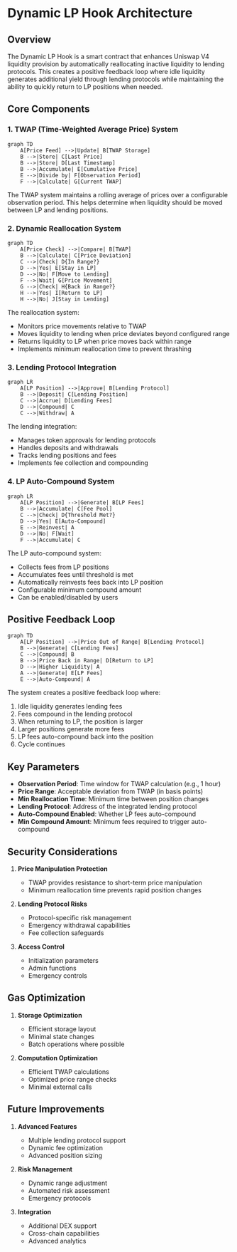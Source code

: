 # Dynamic LP Hook Architecture

## Overview
The Dynamic LP Hook is a smart contract that enhances Uniswap V4 liquidity provision by automatically reallocating inactive liquidity to lending protocols. This creates a positive feedback loop where idle liquidity generates additional yield through lending protocols while maintaining the ability to quickly return to LP positions when needed.

## Core Components

### 1. TWAP (Time-Weighted Average Price) System
```mermaid
graph TD
    A[Price Feed] -->|Update| B[TWAP Storage]
    B -->|Store| C[Last Price]
    B -->|Store| D[Last Timestamp]
    B -->|Accumulate| E[Cumulative Price]
    E -->|Divide by| F[Observation Period]
    F -->|Calculate| G[Current TWAP]
```

The TWAP system maintains a rolling average of prices over a configurable observation period. This helps determine when liquidity should be moved between LP and lending positions.

### 2. Dynamic Reallocation System
```mermaid
graph TD
    A[Price Check] -->|Compare| B[TWAP]
    B -->|Calculate| C[Price Deviation]
    C -->|Check| D{In Range?}
    D -->|Yes| E[Stay in LP]
    D -->|No| F[Move to Lending]
    F -->|Wait| G[Price Movement]
    G -->|Check| H{Back in Range?}
    H -->|Yes| I[Return to LP]
    H -->|No| J[Stay in Lending]
```

The reallocation system:
- Monitors price movements relative to TWAP
- Moves liquidity to lending when price deviates beyond configured range
- Returns liquidity to LP when price moves back within range
- Implements minimum reallocation time to prevent thrashing

### 3. Lending Protocol Integration
```mermaid
graph LR
    A[LP Position] -->|Approve| B[Lending Protocol]
    B -->|Deposit| C[Lending Position]
    C -->|Accrue| D[Lending Fees]
    D -->|Compound| C
    C -->|Withdraw| A
```

The lending integration:
- Manages token approvals for lending protocols
- Handles deposits and withdrawals
- Tracks lending positions and fees
- Implements fee collection and compounding

### 4. LP Auto-Compound System
```mermaid
graph LR
    A[LP Position] -->|Generate| B[LP Fees]
    B -->|Accumulate| C[Fee Pool]
    C -->|Check| D{Threshold Met?}
    D -->|Yes| E[Auto-Compound]
    E -->|Reinvest| A
    D -->|No| F[Wait]
    F -->|Accumulate| C
```

The LP auto-compound system:
- Collects fees from LP positions
- Accumulates fees until threshold is met
- Automatically reinvests fees back into LP position
- Configurable minimum compound amount
- Can be enabled/disabled by users

## Positive Feedback Loop

```mermaid
graph TD
    A[LP Position] -->|Price Out of Range| B[Lending Protocol]
    B -->|Generate| C[Lending Fees]
    C -->|Compound| B
    B -->|Price Back in Range| D[Return to LP]
    D -->|Higher Liquidity| A
    A -->|Generate| E[LP Fees]
    E -->|Auto-Compound| A
```

The system creates a positive feedback loop where:
1. Idle liquidity generates lending fees
2. Fees compound in the lending protocol
3. When returning to LP, the position is larger
4. Larger positions generate more fees
5. LP fees auto-compound back into the position
6. Cycle continues

## Key Parameters

- **Observation Period**: Time window for TWAP calculation (e.g., 1 hour)
- **Price Range**: Acceptable deviation from TWAP (in basis points)
- **Min Reallocation Time**: Minimum time between position changes
- **Lending Protocol**: Address of the integrated lending protocol
- **Auto-Compound Enabled**: Whether LP fees auto-compound
- **Min Compound Amount**: Minimum fees required to trigger auto-compound

## Security Considerations

1. **Price Manipulation Protection**
   - TWAP provides resistance to short-term price manipulation
   - Minimum reallocation time prevents rapid position changes

2. **Lending Protocol Risks**
   - Protocol-specific risk management
   - Emergency withdrawal capabilities
   - Fee collection safeguards

3. **Access Control**
   - Initialization parameters
   - Admin functions
   - Emergency controls

## Gas Optimization

1. **Storage Optimization**
   - Efficient storage layout
   - Minimal state changes
   - Batch operations where possible

2. **Computation Optimization**
   - Efficient TWAP calculations
   - Optimized price range checks
   - Minimal external calls

## Future Improvements

1. **Advanced Features**
   - Multiple lending protocol support
   - Dynamic fee optimization
   - Advanced position sizing

2. **Risk Management**
   - Dynamic range adjustment
   - Automated risk assessment
   - Emergency protocols

3. **Integration**
   - Additional DEX support
   - Cross-chain capabilities
   - Advanced analytics 